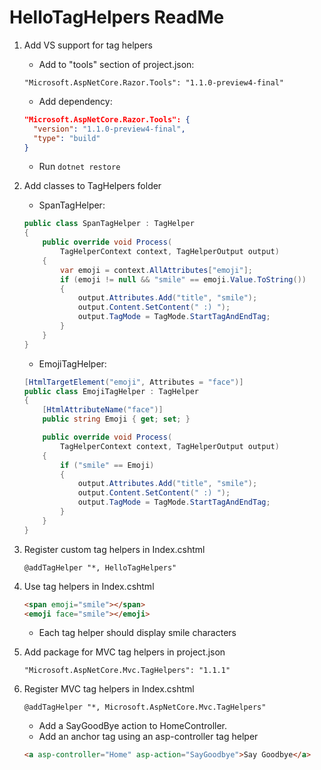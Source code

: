 ﻿# HelloTagHelpers ReadMe

1. Add VS support for tag helpers

    - Add to "tools" section of project.json:

    ```
    "Microsoft.AspNetCore.Razor.Tools": "1.1.0-preview4-final"
    ```

    - Add dependency:

    ```json
    "Microsoft.AspNetCore.Razor.Tools": {
      "version": "1.1.0-preview4-final",
      "type": "build"
    }
    ```

    - Run `dotnet restore`

2. Add classes to TagHelpers folder

    - SpanTagHelper:

    ```csharp
    public class SpanTagHelper : TagHelper
    {
        public override void Process(
            TagHelperContext context, TagHelperOutput output)
        {
            var emoji = context.AllAttributes["emoji"];
            if (emoji != null && "smile" == emoji.Value.ToString())
            {
                output.Attributes.Add("title", "smile");
                output.Content.SetContent(" :) ");
                output.TagMode = TagMode.StartTagAndEndTag;
            }
        }
    }
    ```

    - EmojiTagHelper:

    ```csharp
    [HtmlTargetElement("emoji", Attributes = "face")]
    public class EmojiTagHelper : TagHelper
    {
        [HtmlAttributeName("face")]
        public string Emoji { get; set; }

        public override void Process(
            TagHelperContext context, TagHelperOutput output)
        {
            if ("smile" == Emoji)
            {
                output.Attributes.Add("title", "smile");
                output.Content.SetContent(" :) ");
                output.TagMode = TagMode.StartTagAndEndTag;
            }
        }
    }
    ```

3. Register custom tag helpers in Index.cshtml

    ```
    @addTagHelper "*, HelloTagHelpers"
    ```

4. Use tag helpers in Index.cshtml

    ```html
    <span emoji="smile"></span>
    <emoji face="smile"></emoji>
    ```

    - Each tag helper should display smile characters

5. Add package for MVC tag helpers in project.json

    ```
    "Microsoft.AspNetCore.Mvc.TagHelpers": "1.1.1"
    ```

6. Register MVC tag helpers in Index.cshtml

    ```
    @addTagHelper "*, Microsoft.AspNetCore.Mvc.TagHelpers"
    ```

    - Add a SayGoodBye action to HomeController.
    - Add an anchor tag using an asp-controller tag helper

    ```html
    <a asp-controller="Home" asp-action="SayGoodbye">Say Goodbye</a>
    ```

